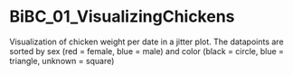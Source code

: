 # BiBC_01_VisualizingChickens

Visualization of chicken weight per date in a jitter plot. The datapoints are sorted by sex (red = female, blue = male) and color (black = circle, blue = triangle, unknown = square)
